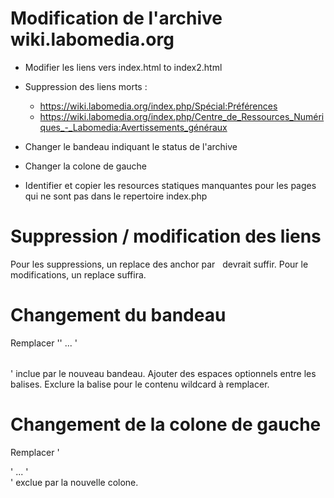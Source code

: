 # Modification de l'archive wiki.labomedia.org

* Modifier les liens vers index.html to index2.html
* Suppression des liens morts :
  * https://wiki.labomedia.org/index.php/Spécial:Préférences 
  * https://wiki.labomedia.org/index.php/Centre_de_Ressources_Numériques_-_Labomedia:Avertissements_généraux

* Changer le bandeau indiquant le status de l'archive
* Changer la colone de gauche
* Identifier et copier les resources statiques manquantes pour les pages qui ne sont pas dans le repertoire index.php

# Suppression / modification des liens
Pour les suppressions, un replace des anchor par &nbsp; devrait suffir.
Pour le modifications, un replace suffira.

# Changement du bandeau
Remplacer '<html><body><table class="wikitable">' ... '</table></body></html>' inclue par le nouveau bandeau. Ajouter des espaces optionnels entre les balises. Exclure la balise </table> pour le contenu wildcard à remplacer.

# Changement de la colone de gauche
Remplacer '<div id="mw-panel">' ... '<div id="footer" role="contentinfo">' exclue par la nouvelle colone.
